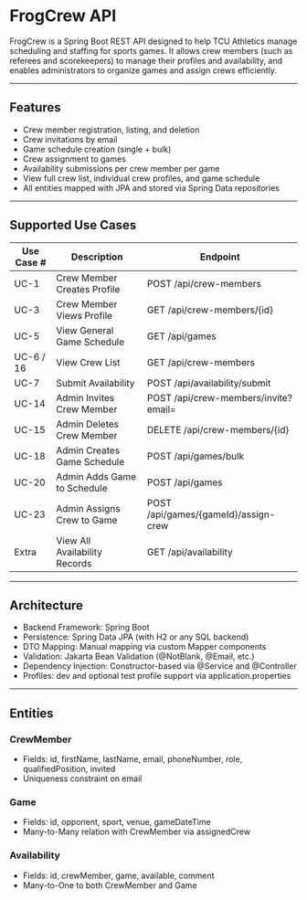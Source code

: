 # FrogCrew API

FrogCrew is a Spring Boot REST API designed to help TCU Athletics manage scheduling and staffing for sports games. It allows crew members (such as referees and scorekeepers) to manage their profiles and availability, and enables administrators to organize games and assign crews efficiently.

---

## Features

- Crew member registration, listing, and deletion  
- Crew invitations by email  
- Game schedule creation (single + bulk)  
- Crew assignment to games  
- Availability submissions per crew member per game  
- View full crew list, individual crew profiles, and game schedule  
- All entities mapped with JPA and stored via Spring Data repositories  

---

## Supported Use Cases

| Use Case # | Description                        | Endpoint                                     |
|------------|------------------------------------|----------------------------------------------|
| UC-1       | Crew Member Creates Profile        | POST /api/crew-members                       |
| UC-3       | Crew Member Views Profile          | GET /api/crew-members/{id}                   |
| UC-5       | View General Game Schedule         | GET /api/games                               |
| UC-6 / 16  | View Crew List                     | GET /api/crew-members                        |
| UC-7       | Submit Availability                | POST /api/availability/submit                |
| UC-14      | Admin Invites Crew Member          | POST /api/crew-members/invite?email=         |
| UC-15      | Admin Deletes Crew Member          | DELETE /api/crew-members/{id}                |
| UC-18      | Admin Creates Game Schedule        | POST /api/games/bulk                         |
| UC-20      | Admin Adds Game to Schedule        | POST /api/games                              |
| UC-23      | Admin Assigns Crew to Game         | POST /api/games/{gameId}/assign-crew         |
| Extra      | View All Availability Records      | GET /api/availability                        |

---

## Architecture

- Backend Framework: Spring Boot  
- Persistence: Spring Data JPA (with H2 or any SQL backend)  
- DTO Mapping: Manual mapping via custom Mapper components  
- Validation: Jakarta Bean Validation (@NotBlank, @Email, etc.)  
- Dependency Injection: Constructor-based via @Service and @Controller  
- Profiles: dev and optional test profile support via application.properties  

---

## Entities

### CrewMember
- Fields: id, firstName, lastName, email, phoneNumber, role, qualifiedPosition, invited  
- Uniqueness constraint on email  

### Game
- Fields: id, opponent, sport, venue, gameDateTime  
- Many-to-Many relation with CrewMember via assignedCrew  

### Availability
- Fields: id, crewMember, game, available, comment  
- Many-to-One to both CrewMember and Game 
